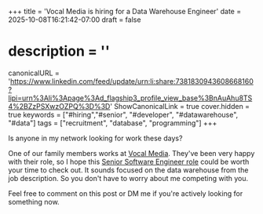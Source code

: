 +++
title = 'Vocal Media is hiring for a Data Warehouse Engineer'
date = 2025-10-08T16:21:42-07:00
draft = false
# description = ''
canonicalURL = 'https://www.linkedin.com/feed/update/urn:li:share:7381830943608668160?lipi=urn%3Ali%3Apage%3Ad_flagship3_profile_view_base%3BnAuAhu8TS4%2BZzPSXwzOZPQ%3D%3D'
ShowCanonicalLink = true
cover.hidden = true
keywords = ["#hiring","#senior", "#developer", "#datawarehouse", "#data"]
tags = ["recruitment", "database", "programming"]
+++

Is anyone in my network looking for work these days?

One of our family members works at [Vocal Media](https://vocal-media.io/).
They've been very happy with their role, so I hope this [Senior Software Engineer
role](https://jobs.lever.co/get-vocal-pbc/24b07caf-cc0a-429f-a90d-f5e92583752d)
could be worth your time to check out. It sounds focused on the data warehouse
from the job description. So you don't have to worry about me competing with
you.

Feel free to comment on this post or DM me if you're actively looking for
something now.
